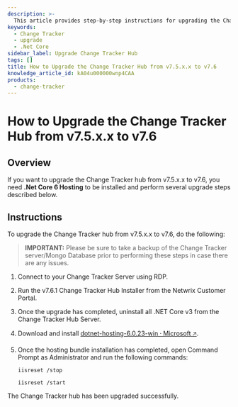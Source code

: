```yaml
---
description: >-
  This article provides step-by-step instructions for upgrading the Change Tracker hub from version 7.5.x.x to 7.6, including necessary prerequisites and actions to take.
keywords:
  - Change Tracker
  - upgrade
  - .Net Core
sidebar_label: Upgrade Change Tracker Hub
tags: []
title: How to Upgrade the Change Tracker Hub from v7.5.x.x to v7.6
knowledge_article_id: kA04u000000wnp4CAA
products:
  - change-tracker
---
```


# How to Upgrade the Change Tracker Hub from v7.5.x.x to v7.6

## Overview

If you want to upgrade the Change Tracker hub from v7.5.x.x to v7.6, you need **.Net Core 6 Hosting** to be installed and perform several upgrade steps described below.

## Instructions

To upgrade the Change Tracker hub from v7.5.x.x to v7.6, do the following:

> **IMPORTANT:** Please be sure to take a backup of the Change Tracker server/Mongo Database prior to performing these steps in case there are any issues.

1. Connect to your Change Tracker Server using RDP.
2. Run the v7.6.1 Change Tracker Hub Installer from the Netwrix Customer Portal.
3. Once the upgrade has completed, uninstall all .NET Core v3 from the Change Tracker Hub Server.
4. Download and install [dotnet-hosting-6.0.23-win ⸱ Microsoft 🡥](https://download.visualstudio.microsoft.com/download/pr/34343c71-eb52-4537-b2b9-f25bc8b6c894/c6a39b3b387ad3f9662cd77c220902f5/dotnet-hosting-6.0.23-win.exe).
5. Once the hosting bundle installation has completed, open Command Prompt as Administrator and run the following commands:

   ```plaintext
   iisreset /stop
   ```

   ```plaintext
   iisreset /start
   ```

The Change Tracker hub has been upgraded successfully.